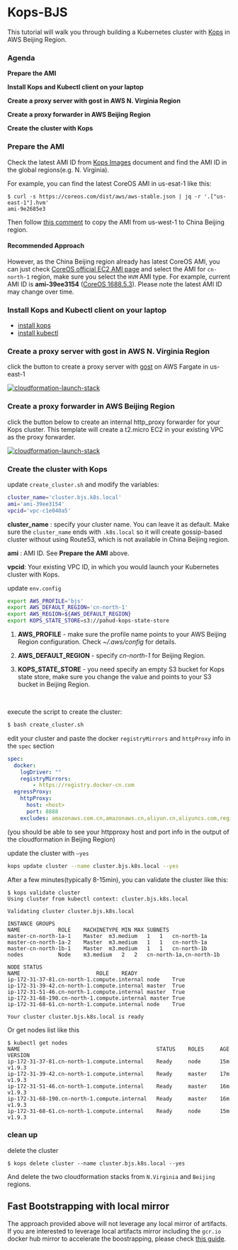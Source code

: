 # Kops-BJS

This tutorial will walk you through building a Kubernetes cluster with [Kops](https://github.com/kubernetes/kops) in AWS Beijing Region.



### Agenda

**Prepare the AMI** 

**Install Kops and Kubectl client on your laptop**

**Create a proxy server with gost in AWS N. Virginia Region**

**Create a proxy forwarder in AWS Beijing Region**

**Create the cluster with Kops**



### Prepare the AMI 

Check the latest AMI ID from [Kops Images](https://github.com/kubernetes/kops/blob/master/docs/images.md) document and find the AMI ID in the global regions(e.g. N. Virginia).

For example, you can find the latest CoreOS AMI in us-esat-1 like this:

```
$ curl -s https://coreos.com/dist/aws/aws-stable.json | jq -r '.["us-east-1"].hvm'
ami-9e2685e3
```

Then follow [this comment](https://github.com/kubernetes-incubator/kube-aws/pull/390#issue-212435055) to copy the AMI from us-west-1 to China Beijing region.

#### Recommended Approach

However, as the China Beijing region already has latest CoreOS AMI, you can just check [CoreOS official EC2 AMI page](https://coreos.com/os/docs/latest/booting-on-ec2.html) and select the AMI for `cn-north-1` region, make sure you select the `HVM` AMI type. For example, current AMI ID is **ami-39ee3154** ([CoreOS 1688.5.3](https://coreos.com/os/docs/1688.5.3/index.html)). Please note the latest AMI ID may change over time.



### Install Kops and Kubectl client on your laptop

- [install kops](https://github.com/kubernetes/kops/blob/master/docs/aws.md#install-kops)
- [install kubectl](https://github.com/kubernetes/kops/blob/master/docs/aws.md#install-kubectl)

### Create a proxy server with gost in AWS N. Virginia Region

click the button to create a proxy server with [gost](https://github.com/ginuerzh/gost) on AWS Fargate in us-east-1

[![cloudformation-launch-stack](https://s3.amazonaws.com/cloudformation-examples/cloudformation-launch-stack.png)](https://console.aws.amazon.com/cloudformation/home?region=us-east-1#/stacks/new?stackName=gost-service&templateURL=https://s3-us-west-2.amazonaws.com/pahud-cfn-us-west-2/kops-bjs/cloudformation/ecs-fargate-gost-tls-ss.yaml)



### Create a proxy forwarder in AWS Beijing Region

click the button below to create an internal http_proxy forwarder for your Kops cluster. This template will create a t2.micro EC2 in your existing VPC as the proxy forwarder.

[![cloudformation-launch-stack](https://s3.amazonaws.com/cloudformation-examples/cloudformation-launch-stack.png)](https://console.amazonaws.cn/cloudformation/home?region=cn-north-1#/stacks/new?stackName=kops-proxy&templateURL=https://s3.cn-north-1.amazonaws.com.cn/kops-bjs/cloudformation/bjs.yml)

### Create the cluster with Kops

update `create_cluster.sh` and modify the variables:

```bash
cluster_name='cluster.bjs.k8s.local'
ami='ami-39ee3154'
vpcid='vpc-c1e040a5'  
```

**cluster_name** : specify your cluster name.  You can leave it as default.  Make sure the `cluster_name` ends with `.k8s.local` so it will create gossip-based cluster without using Route53, which is not available in China Beijing region.

**ami** : AMI ID. See **Prepare the AMI** above.

**vpcid**: Your existing VPC ID, in which you would launch your Kubernetes cluster with Kops.



update `env.config`

```bash
export AWS_PROFILE='bjs'
export AWS_DEFAULT_REGION='cn-north-1'
export AWS_REGION=${AWS_DEFAULT_REGION}
export KOPS_STATE_STORE=s3://pahud-kops-state-store
```

1. **AWS_PROFILE** - make sure the profile name points to your AWS Beijing Region configuration. Check *~/.aws/config* for details.

2. **AWS_DEFAULT_REGION** - specify *cn-north-1* for Beijing Region.

3. **KOPS_STATE_STORE** - you need specify an empty S3 bucket for Kops state store, make sure you change the value and points to your S3 bucket in Beijing Region.

   ​

execute the script to create the cluster:

```bash
$ bash create_cluster.sh 
```

edit your cluster and paste the docker `registryMirrors` and `httpProxy` info in the `spec` section

```yaml
spec:
  docker:
    logDriver: ""
    registryMirrors:
        - https://registry.docker-cn.com
  egressProxy:
    httpProxy:
      host: <host>
      port: 8888
    excludes: amazonaws.com.cn,amazonaws.cn,aliyun.cn,aliyuncs.com,registry.docker-cn.com
```

(you should be able to see your httpproxy host and port info in the output of the cloudformation in Beijing Region)



update the cluster with `—yes`

```bash
kops update cluster --name cluster.bjs.k8s.local --yes
```



After a few minutes(typically 8-15min), you can validate the cluster like this:

```
$ kops validate cluster
Using cluster from kubectl context: cluster.bjs.k8s.local

Validating cluster cluster.bjs.k8s.local

INSTANCE GROUPS
NAME			ROLE	MACHINETYPE	MIN	MAX	SUBNETS
master-cn-north-1a-1	Master	m3.medium	1	1	cn-north-1a
master-cn-north-1a-2	Master	m3.medium	1	1	cn-north-1a
master-cn-north-1b-1	Master	m3.medium	1	1	cn-north-1b
nodes			Node	m3.medium	2	2	cn-north-1a,cn-north-1b

NODE STATUS
NAME						ROLE	READY
ip-172-31-37-81.cn-north-1.compute.internal	node	True
ip-172-31-39-42.cn-north-1.compute.internal	master	True
ip-172-31-51-46.cn-north-1.compute.internal	master	True
ip-172-31-68-190.cn-north-1.compute.internal master	True
ip-172-31-68-61.cn-north-1.compute.internal	node	True

Your cluster cluster.bjs.k8s.local is ready
```

Or get nodes list like this

```
$ kubectl get nodes
NAME                                           STATUS    ROLES     AGE       VERSION
ip-172-31-37-81.cn-north-1.compute.internal    Ready     node      15m       v1.9.3
ip-172-31-39-42.cn-north-1.compute.internal    Ready     master    17m       v1.9.3
ip-172-31-51-46.cn-north-1.compute.internal    Ready     master    16m       v1.9.3
ip-172-31-68-190.cn-north-1.compute.internal   Ready     master    16m       v1.9.3
ip-172-31-68-61.cn-north-1.compute.internal    Ready     node      15m       v1.9.3
```



### clean up

delete the cluster

```
$ kops delete cluster --name cluster.bjs.k8s.local --yes
```

And delete the two cloudformation stacks from `N.Virginia` and `Beijing` regions.





## Fast Bootstrapping with local mirror

The approach provided above will not leverage any local mirror of artifacts. If you are interested to leverage local artifacts mirror including the `gcr.io` docker hub mirror to accelerate the boostrapping, please check [this guide](https://github.com/pahud/kops-bjs/tree/master/scripts).

















